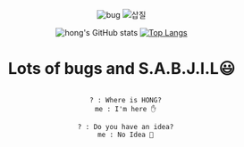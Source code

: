 <div align='center'>
  
![bug](https://user-images.githubusercontent.com/37925591/111727635-988d0d80-88ae-11eb-966c-e75562e6f2e7.gif)
![삽질](https://user-images.githubusercontent.com/37925591/111745317-c3d42480-88cf-11eb-82f7-de1c185a2e86.gif)


![hong's GitHub stats](https://github-readme-stats.vercel.app/api?username=no-name-no-idea&show_icons=true)
[![Top Langs](https://github-readme-stats.vercel.app/api/top-langs/?username=no-name-no-idea)](https://github.com/anuraghazra/github-readme-stats)
# Lots of bugs and S.A.B.J.I.L😃

  <pre><code>
  ? : Where is HONG?
  me : I'm here ✋

  ? : Do you have an idea?
  me : No Idea 🤯
  <code><pre>  

</div>
